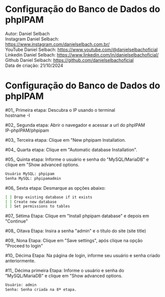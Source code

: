 # Configuração do Banco de Dados do phpIPAM

Autor: Daniel Selbach<br>
Instagram Daniel Selbach: https://www.instagram.com/danielselbach.com.br/<br>
YouTube Daniel Selbach: https://www.youtube.com/@danielselbachoficial<br>
Linkedin Daniel Selbach: https://www.linkedin.com/in/danielselbachoficial/<br>
Github Daniel Selbach: https://github.com/danielselbachoficial<br>
Data de criação: 21/10/2024

# Configuração do Banco de Dados do phpIPAM

#01_ Primeira etapa: Descubra o IP usando o terminal<br>
hostname -I

#02_ Segunda etapa: Abrir o navegador e acessar a url do phpIPAM <br>
IP-phpIPAM/phpipam

#03_ Terceira etapa: Clique em "New phpipam Installation.<br>

#04_ Quarta etapa: Clique em "Automatic database Installation".<br>

#05_ Quinta etapa: Informe o usuário e senha do "MySQL/MariaDB" e clique em "Show advanced options.<br>
```bash
Usuário MySQL: phpipam
Senha MySQL: phpipamadmin
```
#06_ Sexta etapa:  Desmarque as opções abaixo:<br>
```bash
[ ] Drop existing database if it exists
[ ] Create new database
[ ] Set permissions to tables
```

#07_ Sétima Etapa: Clique em "Install phpipam database" e depois em "Continue"<br>

#08_ Oitava Etapa: Insira a senha "admin" e o título do site (site title)<br>

#09_ Nona Etapa: Clique em "Save settings", após clique na opção "Proceed to login"<br>

#10_ Décima Etapa: Na página de login, informe seu usuário e senha criado anteriormente.<br>

#11_ Décima primeira Etapa: Informe o usuário e senha do "MySQL/MariaDB" e clique em "Show advanced options.<br>
```bash
Usuário: admin
Senha: Senha criada na 8ª etapa.
```
